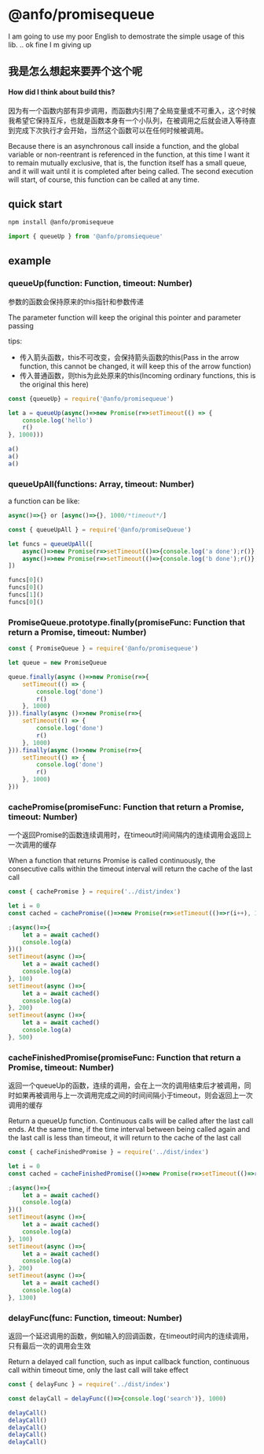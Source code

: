 # @anfo/promisequeue

I am going to use my poor English to demostrate the simple usage of this lib. .. ok fine I m giving up

## 我是怎么想起来要弄个这个呢

#### How did I think about build this?

因为有一个函数内部有异步调用，而函数内引用了全局变量或不可重入，这个时候我希望它保持互斥，也就是函数本身有一个小队列，在被调用之后就会进入等待直到完成下次执行才会开始，当然这个函数可以在任何时候被调用。

Because there is an asynchronous call inside a function, and the global variable or non-reentrant is referenced in the function, at this time I want it to remain mutually exclusive, that is, the function itself has a small queue, and it will wait until it is completed after being called. The second execution will start, of course, this function can be called at any time.

## quick start

```bash
npm install @anfo/promisequeue
```

```javascript
import { queueUp } from '@anfo/promsiequeue' 
```

## example

### queueUp(function: Function, timeout: Number)

参数的函数会保持原来的this指针和参数传递

The parameter function will keep the original this pointer and parameter passing

tips: 
- 传入箭头函数，this不可改变，会保持箭头函数的this(Pass in the arrow function, this cannot be changed, it will keep this of the arrow function)
- 传入普通函数，则this为此处原来的this(Incoming ordinary functions, this is the original this here)

```javascript
const {queueUp} = require('@anfo/promisequeue')

let a = queueUp(async()=>new Promise(r=>setTimeout(() => {
    console.log('hello')
    r()
}, 1000)))

a()
a()
a()
```

### queueUpAll(functions: Array, timeout: Number)

a function can be like: 
```javascript
async()=>{} or [async()=>{}, 1000/*timeout*/]
```

```javascript
const { queueUpAll } = require('@anfo/promiseQueue')

let funcs = queueUpAll([
    async()=>new Promise(r=>setTimeout(()=>{console.log('a done');r()}, 1000)),
    async()=>new Promise(r=>setTimeout(()=>{console.log('b done');r()}, 1000))
])

funcs[0]()
funcs[0]()
funcs[1]()
funcs[0]()
```

### PromiseQueue.prototype.finally(promiseFunc: Function that return a Promise, timeout: Number)

```javascript
const { PromiseQueue } = require('@anfo/promisequeue')

let queue = new PromiseQueue

queue.finally(async ()=>new Promise(r=>{
    setTimeout(() => {
        console.log('done')
        r()
    }, 1000)
})).finally(async ()=>new Promise(r=>{
    setTimeout(() => {
        console.log('done')
        r()
    }, 1000)
})).finally(async ()=>new Promise(r=>{
    setTimeout(() => {
        console.log('done')
        r()
    }, 1000)
}))
```

### cachePromise(promiseFunc: Function that return a Promise, timeout: Number)

一个返回Promise的函数连续调用时，在timeout时间间隔内的连续调用会返回上一次调用的缓存

When a function that returns Promise is called continuously, the consecutive calls within the timeout interval will return the cache of the last call

```javascript
const { cachePromise } = require('../dist/index')

let i = 0
const cached = cachePromise(()=>new Promise(r=>setTimeout(()=>r(i++), 1000)), 200)

;(async()=>{
    let a = await cached()
    console.log(a)
})()
setTimeout(async ()=>{
    let a = await cached()
    console.log(a)
}, 100)
setTimeout(async ()=>{
    let a = await cached()
    console.log(a)
}, 200)
setTimeout(async ()=>{
    let a = await cached()
    console.log(a)
}, 500)
```

### cacheFinishedPromise(promiseFunc: Function that return a Promise, timeout: Number)

返回一个queueUp的函数，连续的调用，会在上一次的调用结束后才被调用，同时如果再被调用与上一次调用完成之间的时间间隔小于timeout，则会返回上一次调用的缓存

Return a queueUp function. Continuous calls will be called after the last call ends. At the same time, if the time interval between being called again and the last call is less than timeout, it will return to the cache of the last call

```javascript
const { cacheFinishedPromise } = require('../dist/index')

let i = 0
const cached = cacheFinishedPromise(()=>new Promise(r=>setTimeout(()=>r(i++), 1000)), 200)

;(async()=>{
    let a = await cached()
    console.log(a)
})()
setTimeout(async ()=>{
    let a = await cached()
    console.log(a)
}, 100)
setTimeout(async ()=>{
    let a = await cached()
    console.log(a)
}, 200)
setTimeout(async ()=>{
    let a = await cached()
    console.log(a)
}, 1300)
```

### delayFunc(func: Function, timeout: Number)

返回一个延迟调用的函数，例如输入的回调函数，在timeout时间内的连续调用，只有最后一次的调用会生效

Return a delayed call function, such as input callback function, continuous call within timeout time, only the last call will take effect

```javascript
const { delayFunc } = require('../dist/index')

const delayCall = delayFunc(()=>{console.log('search')}, 1000)

delayCall()
delayCall()
delayCall()
delayCall()
delayCall()
```